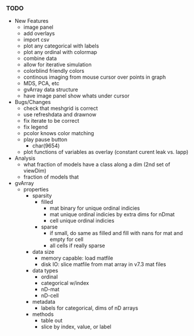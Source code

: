 ### TODO

- New Features
  - image panel
  - add overlays
  - import csv
  - plot any categorical with labels
  - plot any ordinal with colormap
  - combine data
  - allow for iterative simulation
  - colorblind friendly colors
  - continous imaging from mouse cursor over points in graph
  - MDS, PCA, etc
  - gvArray data structure
  - have image panel show whats under cursor
- Bugs/Changes
  - check that meshgrid is correct
  - use refreshdata and drawnow
  - fix iterate to be correct
  - fix legend
  - pcolor knows color matching
  - play pause button
      - char(9654)
  - plot functions of variables as overlay (constant curent leak vs. Iapp)
- Analysis
  - what fraction of models have a class along a dim (2nd set of viewDim)
  - fraction of models that 
- gvArray
  - properties
    - sparsity
      - filled
        - mat binary for unique ordinal indicies
        - mat unique ordinal indicies by extra dims for nDmat
        - cell unique ordinal indicies
      - sparse
        - if small, do same as filled and fill with nans for mat and empty for cell
        - all cells if really sparse
    - data size
      - memory capable: load matfile
      - disk IO: slice matfile from mat array in v7.3 mat files
    - data types
      - ordinal
      - categorical w/index
      - nD-mat
      - nD-cell
    - metadata
      - labels for categorical, dims of nD arrays
    - methods
      - table out
      - slice by index, value, or label